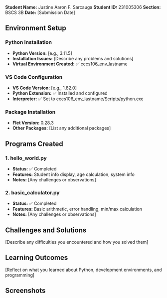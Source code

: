 **Student Name:** Justine Aaron F. Sarcauga
**Student ID:** 231005306
**Section:** BSCS 3B
**Date:** [Submission Date]

## Environment Setup

### Python Installation
- **Python Version:** [e.g., 3.11.5]
- **Installation Issues:** [Describe any problems and solutions]
- **Virtual Environment Created:** ✅ cccs106_env_lastname

### VS Code Configuration
- **VS Code Version:** [e.g., 1.82.0]
- **Python Extension:** ✅ Installed and configured
- **Interpreter:** ✅ Set to cccs106_env_lastname/Scripts/python.exe

### Package Installation
- **Flet Version:** 0.28.3
- **Other Packages:** [List any additional packages]

## Programs Created

### 1. hello_world.py
- **Status:** ✅ Completed
- **Features:** Student info display, age calculation, system info
- **Notes:** [Any challenges or observations]

### 2. basic_calculator.py
- **Status:** ✅ Completed
- **Features:** Basic arithmetic, error handling, min/max calculation
- **Notes:** [Any challenges or observations]

## Challenges and Solutions

[Describe any difficulties you encountered and how you solved them]

## Learning Outcomes

[Reflect on what you learned about Python, development environments, and programming]

## Screenshots